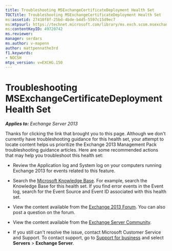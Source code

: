 ```yaml
---
title: Troubleshooting MSExchangeCertificateDeployment Health Set
TOCTitle: Troubleshooting MSExchangeCertificateDeployment Health Set
ms:assetid: 27410f8f-25bd-4bde-b4d5-5597c15d9ec7
ms:mtpsurl: https://technet.microsoft.com/library/ms.exch.scom.msexchangecertificatedeployment(v=EXCHG.150)
ms:contentKeyID: 49720742
ms.reviewer:
manager: serdars
ms.author: v-mapenn
author: mattpennathe3rd
f1.keywords:
- NOCSH
mtps_version: v=EXCHG.150
---
```


# Troubleshooting MSExchangeCertificateDeployment Health Set

_**Applies to:** Exchange Server 2013_

Thanks for clicking the link that brought you to this page. Although we don't currently have troubleshooting guidance for this health set, your attempt to locate content helps us prioritize the Exchange 2013 Management Pack troubleshooting guidance articles. Here are some recommended actions that may help you troubleshoot this health set:

- Review the Application log and System log on your computers running Exchange 2013 for events related to this feature.

- Search the [Microsoft Knowledge Base](https://go.microsoft.com/fwlink/p/?linkid=18175). For example, search the Knowledge Base for this health set. If you find error events in the Event log, search for the Event Source and Event ID associated with this health set.

- View the content available from the [Exchange 2013 Forum](https://go.microsoft.com/fwlink/p/?linkid=257903). You can also post a question on the forum.

- View the content available from the [Exchange Server Community](https://go.microsoft.com/fwlink/p/?linkid=14927).

- If you still can't resolve the issue, contact Microsoft Customer Service and Support. To contact support, go to [Support for business](https://support.microsoft.com/supportforbusiness/productselection) and select **Servers** \> **Exchange Server**.
